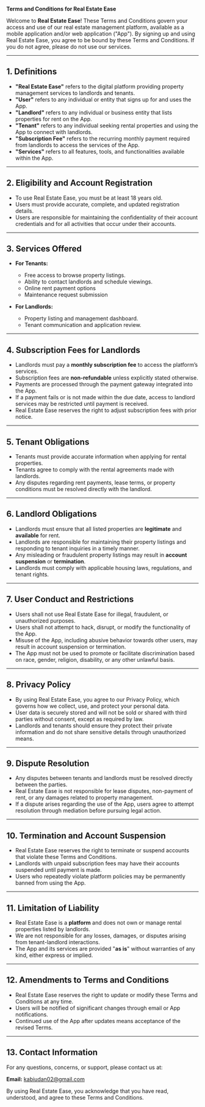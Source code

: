 **Terms and Conditions for Real Estate Ease**

Welcome to **Real Estate Ease**! These Terms and Conditions govern your access and use of our real estate management platform, available as a mobile application and/or web application ("App"). By signing up and using Real Estate Ease, you agree to be bound by these Terms and Conditions. If you do not agree, please do not use our services.

---

## 1. Definitions
- **"Real Estate Ease"** refers to the digital platform providing property management services to landlords and tenants.
- **"User"** refers to any individual or entity that signs up for and uses the App.
- **"Landlord"** refers to any individual or business entity that lists properties for rent on the App.
- **"Tenant"** refers to any individual seeking rental properties and using the App to connect with landlords.
- **"Subscription Fee"** refers to the recurring monthly payment required from landlords to access the services of the App.
- **"Services"** refers to all features, tools, and functionalities available within the App.

---

## 2. Eligibility and Account Registration
- To use Real Estate Ease, you must be at least 18 years old.
- Users must provide accurate, complete, and updated registration details.
- Users are responsible for maintaining the confidentiality of their account credentials and for all activities that occur under their accounts.

---

## 3. Services Offered
- **For Tenants:**
  - Free access to browse property listings.
  - Ability to contact landlords and schedule viewings.
  - Online rent payment options 
  - Maintenance request submission 
  
- **For Landlords:**
  - Property listing and management dashboard.
  - Tenant communication and application review.
    

---

## 4. Subscription Fees for Landlords
- Landlords must pay a **monthly subscription fee** to access the platform’s services.
- Subscription fees are **non-refundable** unless explicitly stated otherwise.
- Payments are processed through the payment gateway integrated into the App.
- If a payment fails or is not made within the due date, access to landlord services may be restricted until payment is received.
- Real Estate Ease reserves the right to adjust subscription fees with prior notice.

---

## 5. Tenant Obligations
- Tenants must provide accurate information when applying for rental properties.
- Tenants agree to comply with the rental agreements made with landlords.
- Any disputes regarding rent payments, lease terms, or property conditions must be resolved directly with the landlord.

---

## 6. Landlord Obligations
- Landlords must ensure that all listed properties are **legitimate** and **available** for rent.
- Landlords are responsible for maintaining their property listings and responding to tenant inquiries in a timely manner.
- Any misleading or fraudulent property listings may result in **account suspension** or **termination**.
- Landlords must comply with applicable housing laws, regulations, and tenant rights.

---

## 7. User Conduct and Restrictions
- Users shall not use Real Estate Ease for illegal, fraudulent, or unauthorized purposes.
- Users shall not attempt to hack, disrupt, or modify the functionality of the App.
- Misuse of the App, including abusive behavior towards other users, may result in account suspension or termination.
- The App must not be used to promote or facilitate discrimination based on race, gender, religion, disability, or any other unlawful basis.

---

## 8. Privacy Policy
- By using Real Estate Ease, you agree to our Privacy Policy, which governs how we collect, use, and protect your personal data.
- User data is securely stored and will not be sold or shared with third parties without consent, except as required by law.
- Landlords and tenants should ensure they protect their private information and do not share sensitive details through unauthorized means.

---

## 9. Dispute Resolution
- Any disputes between tenants and landlords must be resolved directly between the parties.
- Real Estate Ease is not responsible for lease disputes, non-payment of rent, or any damages related to property management.
- If a dispute arises regarding the use of the App, users agree to attempt resolution through mediation before pursuing legal action.

---

## 10. Termination and Account Suspension
- Real Estate Ease reserves the right to terminate or suspend accounts that violate these Terms and Conditions.
- Landlords with unpaid subscription fees may have their accounts suspended until payment is made.
- Users who repeatedly violate platform policies may be permanently banned from using the App.

---

## 11. Limitation of Liability
- Real Estate Ease is a **platform** and does not own or manage rental properties listed by landlords.
- We are not responsible for any losses, damages, or disputes arising from tenant-landlord interactions.
- The App and its services are provided "**as is**" without warranties of any kind, either express or implied.

---

## 12. Amendments to Terms and Conditions
- Real Estate Ease reserves the right to update or modify these Terms and Conditions at any time.
- Users will be notified of significant changes through email or App notifications.
- Continued use of the App after updates means acceptance of the revised Terms.

---

## 13. Contact Information
For any questions, concerns, or support, please contact us at:

**Email:** kabiudan02@gmail.com  

By using Real Estate Ease, you acknowledge that you have read, understood, and agree to these Terms and Conditions.


